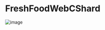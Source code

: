 # FreshFoodWebCShard
![image](https://github.com/tlthang281201/FreshFoodWebCShard/assets/142721732/7893a7dd-8d4c-4422-94d2-91157ae2f811)
